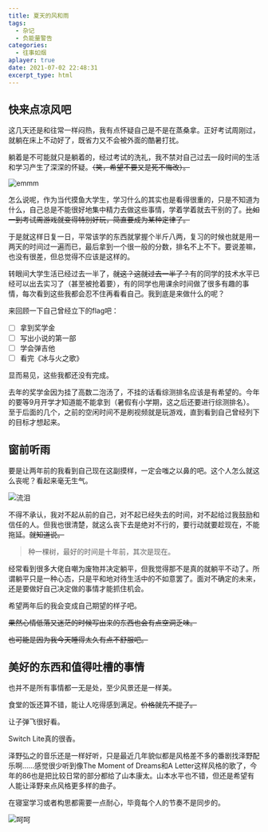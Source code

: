 ```yaml
---
title: 夏天的风和雨
tags:
  - 杂记
  - 负能量警告
categories:
  - 往事如烟
aplayer: true
date: 2021-07-02 22:48:31
excerpt_type: html
---
```


<meting-js id="499027" server="netease" type="song" theme="#C20C0C"></meting-js>

## 快来点凉风吧

这几天还是和往常一样闷热，我有点怀疑自己是不是在蒸桑拿。正好考试周刚过，就躺在床上不动好了，既省力又不会被外面的酷暑打扰。

躺着是不可能就只是躺着的，经过考试的洗礼，我不禁对自己过去一段时间的生活和学习产生了深深的怀疑。~~（笑，希望不要又是死不悔改）。~~

![emmm](https://i.loli.net/2021/07/02/6eLrusJTcW4w3jG.gif)

<!-- more -->

怎么说呢，作为当代摸鱼大学生，学习什么的其实也是看得很重的，只是不知道为什么，自己总是不能很好地集中精力去做这些事情，学着学着就去干别的了。~~比如一到考试周游戏就变得特别好玩，简直要成为某种定律了。~~

于是就这样日复一日，平常该学的东西就掌握个半斤八两，复习的时候也就是用一两天的时间过一遍而已，最后拿到一个很一般的分数，排名不上不下。要说差嘛，也没有很差，但总觉得不应该是这样的。

转眼间大学生活已经过去一半了，~~就这？这就过去一半了？~~有的同学的技术水平已经可以出去实习了（甚至被抢着要），有的同学也用课余时间做了很多有趣的事情，每次看到这些我都会忍不住再看看自己。我到底是来做什么的呢？

来回顾一下自己曾经立下的flag吧：

- [ ] 拿到奖学金
- [ ] 写出小说的第一部
- [ ] 学会弹吉他
- [ ] 看完《冰与火之歌》

显而易见，这些我都还没有完成。

去年的奖学金因为挂了高数二泡汤了，不挂的话看综测排名应该是有希望的。今年的要等9月开学才知道能不能拿到（暑假有小学期，这之后还要进行综测排名）。至于后面的几个，之前的空闲时间不是刷视频就是玩游戏，直到看到自己曾经列下的目标才想起来。

## 窗前听雨

要是让两年前的我看到自己现在这副摸样，一定会嗤之以鼻的吧。这个人怎么就这么丧呢？看起来毫无生气。

![流泪](https://i.loli.net/2021/07/02/pM5BYo7iWa3knI9.jpg)

不得不承认，我对不起从前的自己，对不起已经失去的时间，对不起给过我鼓励和信任的人。但我也很清楚，就这么丧下去是绝对不行的，要行动就要趁现在，不能拖延。~~就知道说。~~

> 种一棵树，最好的时间是十年前，其次是现在。

经常看到很多大佬自嘲为废物并决定躺平，但我觉得那不是真的就躺平不动了。所谓躺平只是一种心态，只是平和地对待生活中的不如意罢了。面对不确定的未来，还是要做好自己决定做的事情才能抓住机会。

希望两年后的我会变成自己期望的样子吧。

~~果然心情低落又迷茫的时候写出来的东西也会有点空洞乏味。~~

~~也可能是因为我今天睡得太久有点不舒服吧。~~

## 美好的东西和值得吐槽的事情

也并不是所有事情都一无是处，至少风景还是一样美。

食堂的饭还算不错，能让人吃得感到满足。~~价格就先不提了。~~

让子弹飞很好看。

Switch Lite真的很香。

泽野弘之的音乐还是一样好听，只是最近几年貌似都是风格差不多的番剧找泽野配乐啊……感觉很少听到像The Moment of Dreams和A Letter这样风格的歌了，今年的86也是把比较日常的部分都给了山本康太。山本水平也不错，但还是希望有人能让泽野来点风格更多样的曲子。

在寝室学习或者构思都需要一点耐心，毕竟每个人的节奏不是同步的。

![呵呵](https://i.loli.net/2021/07/02/U5jciBYNrxG3bXH.jpg)
